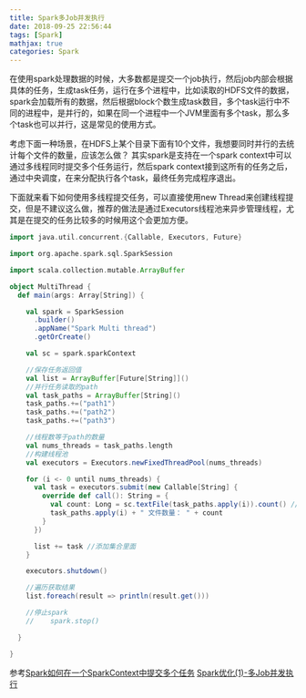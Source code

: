 ```yaml
---
title: Spark多Job并发执行
date: 2018-09-25 22:56:44
tags: [Spark]
mathjax: true
categories: Spark
---
```

在使用spark处理数据的时候，大多数都是提交一个job执行，然后job内部会根据具体的任务，生成task任务，运行在多个进程中，比如读取的HDFS文件的数据，spark会加载所有的数据，然后根据block个数生成task数目，多个task运行中不同的进程中，是并行的，如果在同一个进程中一个JVM里面有多个task，那么多个task也可以并行，这是常见的使用方式。

考虑下面一种场景，在HDFS上某个目录下面有10个文件，我想要同时并行的去统计每个文件的数量，应该怎么做？ 其实spark是支持在一个spark context中可以通过多线程同时提交多个任务运行，然后spark context接到这所有的任务之后，通过中央调度，在来分配执行各个task，最终任务完成程序退出。

下面就来看下如何使用多线程提交任务，可以直接使用new Thread来创建线程提交，但是不建议这么做，推荐的做法是通过Executors线程池来异步管理线程，尤其是在提交的任务比较多的时候用这个会更加方便。

```scala
import java.util.concurrent.{Callable, Executors, Future}

import org.apache.spark.sql.SparkSession

import scala.collection.mutable.ArrayBuffer

object MultiThread {
  def main(args: Array[String]) {

    val spark = SparkSession
      .builder()
      .appName("Spark Multi thread")
      .getOrCreate()

    val sc = spark.sparkContext

    //保存任务返回值
    val list = ArrayBuffer[Future[String]]()
    //并行任务读取的path
    val task_paths = ArrayBuffer[String]()
    task_paths.+=("path1")
    task_paths.+=("path2")
    task_paths.+=("path3")

    //线程数等于path的数量
    val nums_threads = task_paths.length
    //构建线程池
    val executors = Executors.newFixedThreadPool(nums_threads)

    for (i <- 0 until nums_threads) {
      val task = executors.submit(new Callable[String] {
        override def call(): String = {
          val count: Long = sc.textFile(task_paths.apply(i)).count() //获取统计文件数量
          task_paths.apply(i) + " 文件数量： " + count
        }
      })

      list += task //添加集合里面
    }

    executors.shutdown()

    //遍历获取结果
    list.foreach(result => println(result.get()))

    //停止spark
    //    spark.stop()

  }

}

```

参考[Spark如何在一个SparkContext中提交多个任务](https://blog.csdn.net/u010454030/article/details/74353886)
[Spark优化(1)-多Job并发执行](http://blog.51cto.com/10120275/1961130)
